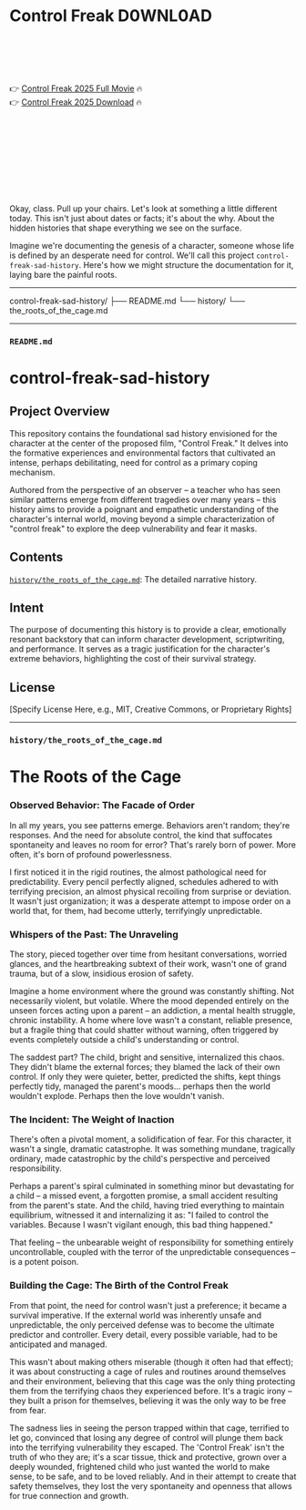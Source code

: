 # Control Freak D0WNL0AD

<br><br><br><br>


👉 <a href="https://Brad-stanlatora1980.github.io/syjgowtori/">Control Freak 2025 Full Movie</a> 🔥
<br>
👉 <a href="https://Brad-stanlatora1980.github.io/syjgowtori/">Control Freak 2025 Download</a> 🔥


<br><br><br><br><br><br><br><br>


Okay, class. Pull up your chairs. Let's look at something a little different today. This isn't just about dates or facts; it's about the why. About the hidden histories that shape everything we see on the surface.

Imagine we're documenting the genesis of a character, someone whose life is defined by an desperate need for control. We'll call this project `control-freak-sad-history`. Here's how we might structure the documentation for it, laying bare the painful roots.

---


control-freak-sad-history/
├── README.md
└── history/
    └── the_roots_of_the_cage.md


---

### `README.md`


# control-freak-sad-history

## Project Overview

This repository contains the foundational sad history envisioned for the character at the center of the proposed film, "Control Freak." It delves into the formative experiences and environmental factors that cultivated an intense, perhaps debilitating, need for control as a primary coping mechanism.

Authored from the perspective of an observer – a teacher who has seen similar patterns emerge from different tragedies over many years – this history aims to provide a poignant and empathetic understanding of the character's internal world, moving beyond a simple characterization of "control freak" to explore the deep vulnerability and fear it masks.

## Contents

   [`history/the_roots_of_the_cage.md`](history/the_roots_of_the_cage.md): The detailed narrative history.

## Intent

The purpose of documenting this history is to provide a clear, emotionally resonant backstory that can inform character development, scriptwriting, and performance. It serves as a tragic justification for the character's extreme behaviors, highlighting the cost of their survival strategy.

## License

[Specify License Here, e.g., MIT, Creative Commons, or Proprietary Rights]


---

### `history/the_roots_of_the_cage.md`


# The Roots of the Cage

### Observed Behavior: The Facade of Order

In all my years, you see patterns emerge. Behaviors aren't random; they're responses. And the need for absolute control, the kind that suffocates spontaneity and leaves no room for error? That's rarely born of power. More often, it's born of profound powerlessness.

I first noticed it in the rigid routines, the almost pathological need for predictability. Every pencil perfectly aligned, schedules adhered to with terrifying precision, an almost physical recoiling from surprise or deviation. It wasn't just organization; it was a desperate attempt to impose order on a world that, for them, had become utterly, terrifyingly unpredictable.

### Whispers of the Past: The Unraveling

The story, pieced together over time from hesitant conversations, worried glances, and the heartbreaking subtext of their work, wasn't one of grand trauma, but of a slow, insidious erosion of safety.

Imagine a home environment where the ground was constantly shifting. Not necessarily violent, but volatile. Where the mood depended entirely on the unseen forces acting upon a parent – an addiction, a mental health struggle, chronic instability. A home where love wasn't a constant, reliable presence, but a fragile thing that could shatter without warning, often triggered by events completely outside a child's understanding or control.

The saddest part? The child, bright and sensitive, internalized this chaos. They didn't blame the external forces; they blamed the lack of their own control. If only they were quieter, better, predicted the shifts, kept things perfectly tidy, managed the parent's moods... perhaps then the world wouldn't explode. Perhaps then the love wouldn't vanish.

### The Incident: The Weight of Inaction

There's often a pivotal moment, a solidification of fear. For this character, it wasn't a single, dramatic catastrophe. It was something mundane, tragically ordinary, made catastrophic by the child's perspective and perceived responsibility.

Perhaps a parent's spiral culminated in something minor but devastating for a child – a missed event, a forgotten promise, a small accident resulting from the parent's state. And the child, having tried everything to maintain equilibrium, witnessed it and internalizing it as: "I failed to control the variables. Because I wasn't vigilant enough, this bad thing happened."

That feeling – the unbearable weight of responsibility for something entirely uncontrollable, coupled with the terror of the unpredictable consequences – is a potent poison.

### Building the Cage: The Birth of the Control Freak

From that point, the need for control wasn't just a preference; it became a survival imperative. If the external world was inherently unsafe and unpredictable, the only perceived defense was to become the ultimate predictor and controller. Every detail, every possible variable, had to be anticipated and managed.

This wasn't about making others miserable (though it often had that effect); it was about constructing a cage of rules and routines around themselves and their environment, believing that this cage was the only thing protecting them from the terrifying chaos they experienced before. It's a tragic irony – they built a prison for themselves, believing it was the only way to be free from fear.

The sadness lies in seeing the person trapped within that cage, terrified to let go, convinced that losing any degree of control will plunge them back into the terrifying vulnerability they escaped. The 'Control Freak' isn't the truth of who they are; it's a scar tissue, thick and protective, grown over a deeply wounded, frightened child who just wanted the world to make sense, to be safe, and to be loved reliably. And in their attempt to create that safety themselves, they lost the very spontaneity and openness that allows for true connection and growth.



